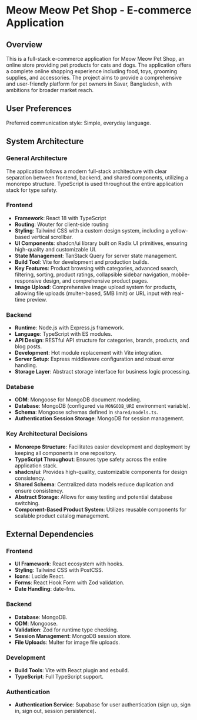 # Meow Meow Pet Shop - E-commerce Application

## Overview
This is a full-stack e-commerce application for Meow Meow Pet Shop, an online store providing pet products for cats and dogs. The application offers a complete online shopping experience including food, toys, grooming supplies, and accessories. The project aims to provide a comprehensive and user-friendly platform for pet owners in Savar, Bangladesh, with ambitions for broader market reach.

## User Preferences
Preferred communication style: Simple, everyday language.

## System Architecture

### General Architecture
The application follows a modern full-stack architecture with clear separation between frontend, backend, and shared components, utilizing a monorepo structure. TypeScript is used throughout the entire application stack for type safety.

### Frontend
- **Framework**: React 18 with TypeScript
- **Routing**: Wouter for client-side routing
- **Styling**: Tailwind CSS with a custom design system, including a yellow-based vertical scrollbar.
- **UI Components**: shadcn/ui library built on Radix UI primitives, ensuring high-quality and customizable UI.
- **State Management**: TanStack Query for server state management.
- **Build Tool**: Vite for development and production builds.
- **Key Features**: Product browsing with categories, advanced search, filtering, sorting, product ratings, collapsible sidebar navigation, mobile-responsive design, and comprehensive product pages.
- **Image Upload**: Comprehensive image upload system for products, allowing file uploads (multer-based, 5MB limit) or URL input with real-time preview.

### Backend
- **Runtime**: Node.js with Express.js framework.
- **Language**: TypeScript with ES modules.
- **API Design**: RESTful API structure for categories, brands, products, and blog posts.
- **Development**: Hot module replacement with Vite integration.
- **Server Setup**: Express middleware configuration and robust error handling.
- **Storage Layer**: Abstract storage interface for business logic processing.

### Database
- **ODM**: Mongoose for MongoDB document modeling.
- **Database**: MongoDB (configured via `MONGODB_URI` environment variable).
- **Schema**: Mongoose schemas defined in `shared/models.ts`.
- **Authentication Session Storage**: MongoDB for session management.

### Key Architectural Decisions
- **Monorepo Structure**: Facilitates easier development and deployment by keeping all components in one repository.
- **TypeScript Throughout**: Ensures type safety across the entire application stack.
- **shadcn/ui**: Provides high-quality, customizable components for design consistency.
- **Shared Schema**: Centralized data models reduce duplication and ensure consistency.
- **Abstract Storage**: Allows for easy testing and potential database switching.
- **Component-Based Product System**: Utilizes reusable components for scalable product catalog management.

## External Dependencies

### Frontend
- **UI Framework**: React ecosystem with hooks.
- **Styling**: Tailwind CSS with PostCSS.
- **Icons**: Lucide React.
- **Forms**: React Hook Form with Zod validation.
- **Date Handling**: date-fns.

### Backend
- **Database**: MongoDB.
- **ODM**: Mongoose.
- **Validation**: Zod for runtime type checking.
- **Session Management**: MongoDB session store.
- **File Uploads**: Multer for image file uploads.

### Development
- **Build Tools**: Vite with React plugin and esbuild.
- **TypeScript**: Full TypeScript support.

### Authentication
- **Authentication Service**: Supabase for user authentication (sign up, sign in, sign out, session persistence).